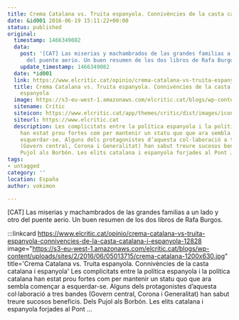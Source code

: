 ```yaml
---
title: Crema Catalana vs. Truita espanyola. Connivències de la casta catalana i espanyola
date: &id001 2016-06-19 15:11:22+00:00
status: published
original:
  timestamp: 1466349082
  data:
    post: '[CAT] Las miserias y machambrados de las grandes familias a un lado y otro
      del puente aerio. Un buen resumen de los dos libros de Rafa Burgos.'
    update_timestamp: 1466349082
  date: *id001
  link: https://www.elcritic.cat/opinio/crema-catalana-vs-truita-espanyola-connivencies-de-la-casta-catalana-i-espanyola-12828
  title: Crema Catalana vs. Truita espanyola. Connivències de la casta catalana i
    espanyola
  image: https://s3-eu-west-1.amazonaws.com/elcritic.cat/blogs/wp-content/uploads/sites/2/2016/06/05013715/crema-catalana-1200x630.jpg
  sitename: Crític
  siteicon: https://www.elcritic.cat/app/themes/critic/dist/images/icons/favicon-32x32_76726e5d.png
  siteurl: https://www.elcritic.cat
  description: Les complicitats entre la política espanyola i la política catalana
    han estat prou fortes com per mantenir un statu quo que ara sembla començar a
    esquerdar-se. Alguns dels protagonistes d’aquesta col·laboració a tres bandes
    (Govern central, Corona i Generalitat) han sabut treure sucosos beneficis. Dels
    Pujol als Borbón. Les elits catalana i espanyola forjades al Pont …
tags:
- untagged
category: ''
location: España
author: vokimon

---
```

[CAT] Las miserias y machambrados de las grandes familias a un lado y otro del puente aerio. Un buen resumen de los dos libros de Rafa Burgos.

:::linkcard https://www.elcritic.cat/opinio/crema-catalana-vs-truita-espanyola-connivencies-de-la-casta-catalana-i-espanyola-12828 image="https://s3-eu-west-1.amazonaws.com/elcritic.cat/blogs/wp-content/uploads/sites/2/2016/06/05013715/crema-catalana-1200x630.jpg" title='Crema Catalana vs. Truita espanyola. Connivències de la casta catalana i espanyola'
    Les complicitats entre la política espanyola i la política catalana han estat prou fortes com per mantenir un statu quo que ara sembla començar a esquerdar-se. Alguns dels protagonistes d’aquesta col·laboració a tres bandes (Govern central, Corona i Generalitat) han sabut treure sucosos beneficis. Dels Pujol als Borbón. Les elits catalana i espanyola forjades al Pont …

